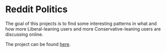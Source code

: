 # Reddit Politics

The goal of this projects is to find some interesting patterns in what and how more Liberal-leaning users and more Conservative-leaning users are discussing online.

The project can be found [here](https://rpubs.com/swerner1896/923305).
